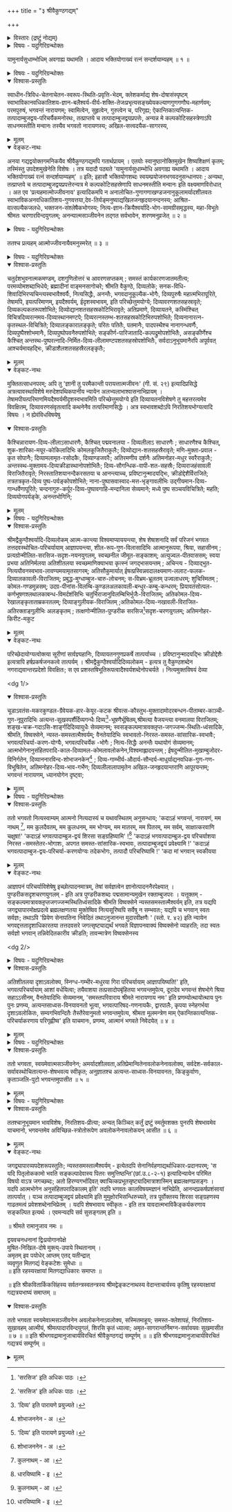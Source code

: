 +++
title = "३ श्रीवैकुण्ठगद्यम्"

+++

<details><summary>विस्तारः (द्रष्टुं नोद्यम्)</summary>

श्रीमते नारायणाय नमः    
श्रीधराय नमः    
श्रियै नमः    
श्रीमते रामानुजाय नमः    
श्रीभगवद्रामानुजविरचिते गद्यत्रये श्रीवैकुण्ठगद्यम्   

Source: [TW](https://archive.org/details/gadyatrayamramanujacharyasrutaprakasikabhasyasudarsanasurirahasyaraksavedantades/page/n135/mode/1up)
</details>

<details><summary>विषयः - यदुगिरिग्रन्थोक्तः</summary>

भक्तियोगाख्यश्रेष्ठार्थसन्दर्शनप्रतिज्ञा
</details>

यामुनार्यसुधाम्भोधिम् अवगाह्य यथामति । आदाय भक्तियोगाख्यं रत्नं सन्दर्शयाम्यहम् ॥ १ ॥ 

<details><summary>विषयः - यदुगिरिग्रन्थोक्तः</summary>

भगवति शरण्यता, जीवदेवयोः सम्बन्धः जीवस्य प्रपत्तीतरोपायराहित्यं चिन्तनपूर्वकं शरणागतिविधानम्
</details>

<details open><summary>विश्वास-प्रस्तुतिः</summary>

स्वाधीन-त्रिविध-चेतनाचेतन-स्वरूप-स्थिति-प्रवृत्ति-भेदम्, क्लेशकर्माद्य शेष-दोषासंस्पृष्टम् स्वाभाविकानवधिकातिशय-ज्ञान-बलैश्वर्य-वीर्य-शक्ति-तेजःप्रभृत्यसङ्ख्येयकल्याणगुणगणौघ-महार्णवम्; परमपुरुषं, भगवन्तं नारायणम्; स्वामित्वेन, सुहृत्वेन, गुरुत्वेन च, परिगृह्य; ऐकान्तिकात्यन्तिक-तत्पादाम्बुजद्वय-परिचर्यैकमनोरथः, तत्प्राप्तये च तत्पादाम्बुजद्वयप्रपत्तेः, अन्यन्न मे कल्पकोटिसहस्त्रेणाऽपि साधनमस्तीति मन्वानः तस्यैव भगवतो नारायणस्य; अखिल-सत्त्वदयैक-सागरस्य, 
</details>

<details><summary>मूलम्</summary>

स्वाधीन-त्रिविध-चेतनाचेतन-स्वरूप-स्थिति-प्रवृत्ति-भेदम्, क्लेशकर्माद्य शेष-दोषासंस्पृष्टम् स्वाभाविकानवधिकातिशय-ज्ञान-बलैश्वर्य-वीर्य-शक्ति-तेजःप्रभृत्यसङ्ख्येयकल्याणगुणगणौघ-महार्णवम्; परमपुरुषं, भगवन्तं नारायणम्; स्वामित्वेन, सुहृत्वेन, गुरुत्वेन च, परिगृह्य; ऐकान्तिकात्यन्तिक-तत्पादाम्बुजद्वय-परिचर्यैकमनोरथः, तत्प्राप्तये च तत्पादाम्बुजद्वयप्रपत्तेः, अन्यन्न मे कल्पकोटिसहस्त्रेणाऽपि साधनमस्तीति मन्वानः तस्यैव भगवतो नारायणस्य; अखिल-सत्त्वदयैक-सागरस्य, 
</details>

<details open><summary>वेङ्कट-नाथः</summary>

अनया गद्यद्वयोक्तगमनिकयैव श्रीवैकुण्ठगद्यमपि गतार्थप्रायम् । एतयोः स्वानुष्ठानोक्तिमुखेन शिष्यशिक्षणं कृतम्; तस्मिंस्तु उपदेशमुखेनेति विशेषः । तत्र यदादौ पठ्यते 'यामुनार्यसुधाम्भोधि अवगाह्य यथामति । आदाय भक्तियोगाख्यं रत्नं सन्दर्शयाम्यहम्' ॥ इति; इहासौ भक्तियोगशब्दः स्वयम्प्रयोजनभगवदनुसन्धानपरः ; अन्यथा, तत्प्राप्तये च तत्पादाम्बुजद्वयप्रपत्तेरन्यत्र मे कल्पकोटिसहस्रेणापि साधनमस्तीति मन्वानः इति वक्ष्यमाणविरोधात् । अत एव 'प्रत्यहमात्मोज्जीवनाय' इत्यादिकमपि न अनालोचित-गुणागणाखण्डजनानुकूलामर्यादशीलवतः स्वाभाविकअनवधिकातिशय-गुणवत्तया,देव-तिर्यङ्मनुष्याद्यखिलजनहृदयानन्दनस्य; आश्रित-वात्सल्यैकजलधेः, भक्तजन-संश्लेषैकभोगस्य; नित्य-ज्ञान-क्रियैश्वर्यादि-भोग-सामग्रीसमृद्धस्य, महा-विभूतेः श्रीमतः चरणारविन्दयुगलम्; अनन्यात्मसञ्जीवनेन तद्गत सर्वभावेन, शरणमनुव्रजेत् ॥ २ ॥ 
</details>

<details><summary>विषयः - यदुगिरिग्रन्थोक्तः</summary>

भगवतः शुभाश्रयस्वरूपस्य यावदायुषम् अहरहश्चिन्तनम् स्वरूपाप्रच्युतये
</details>

ततश्च प्रत्यहम् आत्मोज्जीवनायैवमनुस्मरेत् ॥ ३ ॥ 

<details><summary>विषयः - यदुगिरिग्रन्थोक्तः</summary>

भगवल्लोक-भगवदायतन-भगवन्मण्टप-भगवत्पर्यङ्ङ्काः
</details>

<details open><summary>विश्वास-प्रस्तुतिः</summary>

चतुर्दशभुवनात्मकमण्डम्, दशगुणितोत्तरं च आवरणसप्तकम् ; समस्तं कार्यकारणजातमतीत्य; परमव्योमशब्दाभिधेये; ब्रह्मादीनां वाङ्मनसागोचरे; श्रीमति वैकुण्ठे, दिव्यलोके; सनक-विधि-शिवादिभिरप्यचिन्त्यस्वभावैश्वर्यैः, नित्यसिद्धैः, अनन्तैः, भगवदानुकूल्यैक-भोगैः, दिव्यपुरुषैः महात्मभिरापूरिते, तेषामपि, इयत्परिमाणम्, इयदैश्वर्यम्, ईदृशस्वभावम्, इति परिच्छेत्तुमयोग्ये; दिव्यावरणशतसहस्रावृते; दिव्यकल्पकतरूपशोभिते; दिव्योद्यानशतसहस्रकोटिभिरावृते; अतिप्रमाणे, दिव्यायतने, कस्मिंश्चित् विचित्रदिव्यरत्नमय-दिव्यास्थानमण्टपे; दिव्यरत्नस्तम्भ-शतसहस्रकोटिभिरुपशोभिते; दिव्यनानारत्न-कृतस्थल-विचित्रिते; दिव्यालङ्कारालङ्कृते; परितः पतितैः, पतमानैः, पादपस्थैश्च नानागन्धवर्णैः, दिव्यपुष्पैश्शोभमानैः, दिव्यपुष्पोपवनैरुपशोभिते; सङ्कीर्ण-पारिजातादि-कल्पद्रुमोपशोभितैः, असङ्कीर्णेश्च कैश्चित् अन्तस्थ-पुष्परत्नादि-निर्मित-दिव्य-लीलामण्टपशतसहस्रोपशोभितैः, सर्वदाऽनुभूयमानैरपि अपूर्ववत् आश्चर्यमावहद्भिः, क्रीडाशैलशतसहस्रैरलङ्कृतैः;
</details>

<details><summary>मूलम्</summary>

चतुर्दशभुवनात्मकमण्डम्, दशगुणितोत्तरं च आवरणसप्तकम् ; समस्तं कार्यकारणजातमतीत्य; परमव्योमशब्दाभिधेये; ब्रह्मादीनां वाङ्मनसागोचरे; श्रीमति वैकुण्ठे, दिव्यलोके; सनक-विधि-शिवादिभिरप्यचिन्त्यस्वभावैश्वर्यैः, नित्यसिद्धैः, अनन्तैः, भगवदानुकूल्यैक-भोगैः, दिव्यपुरुषैः महात्मभिरापूरिते, तेषामपि, इयत्परिमाणम्, इयदैश्वर्यम्, ईदृशस्वभावम्, इति परिच्छेत्तुमयोग्ये; दिव्यावरणशतसहस्रावृते; दिव्यकल्पकतरूपशोभिते; दिव्योद्यानशतसहस्रकोटिभिरावृते; अतिप्रमाणे, दिव्यायतने, कस्मिंश्चित् विचित्रदिव्यरत्नमय-दिव्यास्थानमण्टपे; दिव्यरत्नस्तम्भ-शतसहस्रकोटिभिरुपशोभिते; दिव्यनानारत्न-कृतस्थल-विचित्रिते; दिव्यालङ्कारालङ्कृते; परितः पतितैः, पतमानैः, पादपस्थैश्च नानागन्धवर्णैः, दिव्यपुष्पैश्शोभमानैः, दिव्यपुष्पोपवनैरुपशोभिते; सङ्कीर्ण-पारिजातादि-कल्पद्रुमोपशोभितैः, असङ्कीर्णेश्च कैश्चित् अन्तस्थ-पुष्परत्नादि-निर्मित-दिव्य-लीलामण्टपशतसहस्रोपशोभितैः, सर्वदाऽनुभूयमानैरपि अपूर्ववत् आश्चर्यमावहद्भिः, क्रीडाशैलशतसहस्रैरलङ्कृतैः;
</details>
   

<details open><summary>वेङ्कट-नाथः</summary>

मुक्तितत्साधनपरम्; अपि तु 'ज्ञानी तु परमैकान्ती परायत्तात्मजीवनः' (गी. सं. २९) इत्यादिप्रसिद्धे अत्रत्यावस्थाविशेषे मरुदेशपथिकपानीय न्यायेन अलभ्यलाभाश्वासनाभिप्रायम् । तेषामपीयत्परिमाणमियदैश्वर्यमीदृशस्वभावमिति परिच्छेत्तुमयोग्ये इति दिव्यायतनविशेषणे तु महत्तरत्वमेव विवक्षितम्, दिव्यावरणसंवृतत्वादि कथनेनैव तत्परिमाणसिद्धेः । अत्र स्वभावशब्दोऽपि निरतिशयभोग्यत्वादि विषयः । न ह्येवंविधविषयेषु 
</details>


<details open><summary>विश्वास-प्रस्तुतिः</summary>

कैश्चिन्नारायण-दिव्य-लीलाऽसाधारणैः, कैश्चित् पद्मवनालया - दिव्यलीलाऽ साधारणैः ; साधारणैश्च कैश्चित्, शुक-शारिका-मयूर-कोकिलादिभिः कोमलकूजितैराकुलैः; दिव्योद्यान-शतसहस्रैरावृते; मणि-मुक्ता-प्रवाल - कृत सोपानैः; दिव्यामलामृत-रसोदकैः, दिव्याण्डजवरैः; अतिरमणीय दर्शनैः अतिमनोहर-मधुर स्वरैराकुलैः; अन्तस्स्थ-मुक्तामय-दिव्यक्रीडास्थानोपशोभितैः; दिव्य-सौगन्धिक-वापी-शत-सहस्रैः; दिव्यराजहंसावली विराजितैरावृते; निरस्तातिशयानन्दैकरसतया च आनन्त्याच्च, प्रविष्टानुन्मादयद्भिः, क्रीडोद्देशैर्विराजिते; तत्रतत्रकृत-दिव्य पुष्प-पर्यङ्कोपशोभिते; नाना-पुष्पासवास्वाद-मत्त-भृङ्गावलीभिः उद्गीयमान-दिव्य-गान्धर्वेणापूरिते; चन्दनागुरु-कर्पूर-दिव्य-पुष्पावगाहि-मन्दानिला सेव्यमाने; मध्ये पुष्प सञ्चयविचित्रिते; महति; दिव्ययोगपर्यङ्के, अनन्तभोगिनि; 
</details>

<details><summary>मूलम्</summary>

कैश्चिन्नारायण-दिव्य-लीलाऽसाधारणैः, कैश्चित् पद्मवनालया - दिव्यलीलाऽ साधारणैः ; साधारणैश्च कैश्चित्, शुक-शारिका-मयूर-कोकिलादिभिः कोमलकूजितैराकुलैः; दिव्योद्यान-शतसहस्रैरावृते; मणि-मुक्ता-प्रवाल - कृत सोपानैः; दिव्यामलामृत-रसोदकैः, दिव्याण्डजवरैः; अतिरमणीय दर्शनैः अतिमनोहर-मधुर स्वरैराकुलैः; अन्तस्स्थ-मुक्तामय-दिव्यक्रीडास्थानोपशोभितैः; दिव्य-सौगन्धिक-वापी-शत-सहस्रैः; दिव्यराजहंसावली विराजितैरावृते; निरस्तातिशयानन्दैकरसतया च आनन्त्याच्च, प्रविष्टानुन्मादयद्भिः, क्रीडोद्देशैर्विराजिते; तत्रतत्रकृत-दिव्य पुष्प-पर्यङ्कोपशोभिते; नाना-पुष्पासवास्वाद-मत्त-भृङ्गावलीभिः उद्गीयमान-दिव्य-गान्धर्वेणापूरिते; चन्दनागुरु-कर्पूर-दिव्य-पुष्पावगाहि-मन्दानिला सेव्यमाने; मध्ये पुष्प सञ्चयविचित्रिते; महति; दिव्ययोगपर्यङ्के, अनन्तभोगिनि; 
</details>


<details><summary>विषयः - यदुगिरिग्रन्थोक्तः</summary>

दिव्यमहिषीसहित-भगवद्दिव्यविग्रहस्वरूपस्य ध्यानयोगतो दर्शनम्
</details>

<details open><summary>विश्वास-प्रस्तुतिः</summary>

श्रीमद्वैकुण्ठैश्वर्यादि-दिव्यलोकम् आत्म-कान्त्या विश्वमाप्याययन्त्या, शेष शेषाशनादि सर्वं परिजनं भगवतः तत्तदवस्थोचित-परिचर्यायाम् आज्ञापयन्त्या, शील-रूप-गुण-विलासादिभिः आत्मानुरूपया, श्रिया, सहासीनम् ; प्रत्यग्रोन्मीलित-सरसिज-सदृश-नयनयुगलम्, स्वच्छनील जीमूत-सङ्काशम्; अत्युज्वल-पीतवाससम्; स्वया प्रभया अतिनिर्मलया अतिशीतलया स्वच्छमाणिक्याभया कृत्स्नं जगद्भासयन्तम् ; अचिन्त्य - दिव्याद्भुत-नित्ययौवनस्वभाव-लावण्यमयामृतसागरम्; अतिसौकुमार्यात् ईषत्प्रस्विन्नवदालक्ष्यमाण-ललाट-फलक-दिव्यालकावली-विराजितम्; प्रबुद्ध-मुग्धाम्बुज-चारु-लोचनम्; स-विभ्रम-भ्रूलतम् उज्वलाधरम्; शुचिस्मितम् ; कोमल-गण्डमुन्नसम्; उदग्र-पीनांस-विलम्बि-कुण्डलअलकावली-बन्धुर-कम्बु-कन्धरम्; प्रियावतंसोत्पल-कर्णभूषणश्लथालकाबन्ध-विमर्दशंसिभिः चतुर्भिराजानुविलम्बिभिर्भुजैः-विराजितम्; अतिकोमल-दिव्य-रेखालङ्कृताताम्रकरतलम्; दिव्याङ्गुलीयक-विराजितम् ;अतिकोमल-दिव्य-नखावली-विराजित-अतिरक्ताङ्गुलीभिः अलङ्कृतम् ; तत्क्षणोन्मीलित-पुण्डरीक सरसिज[^१_pg1]सदृश-चरणयुगलम्; अतिमनोहर-किरीट-मकुट
</details>

<details><summary>मूलम्</summary>

श्रीमद्वैकुण्ठैश्वर्यादि-दिव्यलोकम् आत्म-कान्त्या विश्वमाप्याययन्त्या, शेष शेषाशनादि सर्वं परिजनं भगवतः तत्तदवस्थोचित-परिचर्यायाम् आज्ञापयन्त्या, शील-रूप-गुण-विलासादिभिः आत्मानुरूपया, श्रिया, सहासीनम् ; प्रत्यग्रोन्मीलित-सरसिज-सदृश-नयनयुगलम्, स्वच्छनील जीमूत-सङ्काशम्; अत्युज्वल-पीतवाससम्; स्वया प्रभया अतिनिर्मलया अतिशीतलया स्वच्छमाणिक्याभया कृत्स्नं जगद्भासयन्तम् ; अचिन्त्य - दिव्याद्भुत-नित्ययौवनस्वभाव-लावण्यमयामृतसागरम्; अतिसौकुमार्यात् ईषत्प्रस्विन्नवदालक्ष्यमाण-ललाट-फलक-दिव्यालकावली-विराजितम्; प्रबुद्ध-मुग्धाम्बुज-चारु-लोचनम्; स-विभ्रम-भ्रूलतम् उज्वलाधरम्; शुचिस्मितम् ; कोमल-गण्डमुन्नसम्; उदग्र-पीनांस-विलम्बि-कुण्डलअलकावली-बन्धुर-कम्बु-कन्धरम्; प्रियावतंसोत्पल-कर्णभूषणश्लथालकाबन्ध-विमर्दशंसिभिः चतुर्भिराजानुविलम्बिभिर्भुजैः-विराजितम्; अतिकोमल-दिव्य-रेखालङ्कृताताम्रकरतलम्; दिव्याङ्गुलीयक-विराजितम् ;अतिकोमल-दिव्य-नखावली-विराजित-अतिरक्ताङ्गुलीभिः अलङ्कृतम् ; तत्क्षणोन्मीलित-पुण्डरीक सरसिज[^१_pg1]सदृश-चरणयुगलम्; अतिमनोहर-किरीट-मकुट
</details>

<details open><summary>वेङ्कट-नाथः</summary>

परिच्छेदायोग्यत्वोक्त्या सूरीणां सार्वज्ञ्यहानिः, दिव्यायतनगुणप्रकर्षे तात्पर्याच्च । प्रविष्टानुन्मादयद्भिः क्रीडोद्देशैः इत्यत्रापि हर्षप्रकर्षजनकत्वे तात्पर्यम् । श्रीमद्वैकुण्ठैश्वर्यादिदिव्यलोकम् - इत्यत्र तु वैकुण्ठशब्देन नगराद्यवान्तरप्रदेशो विवक्षितः; स एव प्रशस्तषिभूतिरूपत्वादैश्वर्यशब्देनोपचर्यते । नित्यमुक्तविषयं देव्या  

[^१_pg1]: 'सरसिज' इति अधिकः पाठः । 
</details>


<dg 1/>

<details open><summary>विश्वास-प्रस्तुतिः</summary>

चूडाऽवतंस-मकरकुण्डल-ग्रैवेयक-हार-केयूर-कटक श्रीवत्स-कौस्तुभ-मुक्तादामोदरबन्धन-पीताम्बर-काञ्ची-गुण-नूपुरादिभिः अत्यन्त-सुखस्पर्शैर्दिव्यगन्धैः दिव्य[^१_pg2]-भूषणैर्भूषितम्,श्रीमत्या वैजयन्त्या वनमालया विराजितम्; शङ्ख-चक्र-गदाऽसि-शार्ङ्गदिदिव्यायुधैः सेव्यमानम्; स्वसङ्कल्पमात्रावक्लृप्त-जगज्जन्म-स्थिति-ध्वंसादिके, श्रीमति, विष्वक्सेने, न्यस्त-समस्तात्मैश्वर्यम्; वैनतेयादिभिः स्वभावतो-निरस्त-समस्त-सांसारिक-स्वभावैः; भगवत्परिचर्या-करण-योग्यैः, भगवत्परिचर्येक -भोगैः ; नित्य-सिद्धैः अनन्तैः यथायोगं सेव्यमानम्; आत्मभोगेनानुसंहितपरादि-काल-दिव्यामल-कोमलावलोकनेन,विश्वमाह्लादयन्तम् ; ईषदुन्मीलित-मुखाम्बुजोदर-विनिर्गतेन, दिव्याननारविन्द-शोभाजनकेन[^1_pg2] ; दिव्य-गाम्भीर्य-औदार्य-सौन्दर्य-माधुर्याद्यनवधिक-गुण-गण-विभूषितेन, अतिमनोहर-दिव्य-भाव-गर्भेण; दिव्यलीलालापामृतेन अखिल-जनहृदयान्तराणि आपूरयन्तम्; भगवन्तं नारायणम्, ध्यानयोगेन दृष्ट्वा; 
</details>

<details><summary>मूलम्</summary>

चूडाऽवतंस-मकरकुण्डल-ग्रैवेयक-हार-केयूर-कटक श्रीवत्स-कौस्तुभ-मुक्तादामोदरबन्धन-पीताम्बर-काञ्ची-गुण-नूपुरादिभिः अत्यन्त-सुखस्पर्शैर्दिव्यगन्धैः दिव्य[^१_pg2]-भूषणैर्भूषितम्,श्रीमत्या वैजयन्त्या वनमालया विराजितम्; शङ्ख-चक्र-गदाऽसि-शार्ङ्गदिदिव्यायुधैः सेव्यमानम्; स्वसङ्कल्पमात्रावक्लृप्त-जगज्जन्म-स्थिति-ध्वंसादिके, श्रीमति, विष्वक्सेने, न्यस्त-समस्तात्मैश्वर्यम्; वैनतेयादिभिः स्वभावतो-निरस्त-समस्त-सांसारिक-स्वभावैः; भगवत्परिचर्या-करण-योग्यैः, भगवत्परिचर्येक -भोगैः ; नित्य-सिद्धैः अनन्तैः यथायोगं सेव्यमानम्; आत्मभोगेनानुसंहितपरादि-काल-दिव्यामल-कोमलावलोकनेन,विश्वमाह्लादयन्तम् ; ईषदुन्मीलित-मुखाम्बुजोदर-विनिर्गतेन, दिव्याननारविन्द-शोभाजनकेन[^1_pg2] ; दिव्य-गाम्भीर्य-औदार्य-सौन्दर्य-माधुर्याद्यनवधिक-गुण-गण-विभूषितेन, अतिमनोहर-दिव्य-भाव-गर्भेण; दिव्यलीलालापामृतेन अखिल-जनहृदयान्तराणि आपूरयन्तम्; भगवन्तं नारायणम्, ध्यानयोगेन दृष्ट्वा; 
</details>


<details><summary>विषयः - यदुगिरिग्रन्थोक्तः</summary>

जीवात्म-परमात्मनोः स्वाभाविकसम्बन्धचिन्तनं, भगवत्साक्षात्कारनिरीक्षा च
</details>

<details open><summary>विश्वास-प्रस्तुतिः</summary>

ततो भगवतो नित्यस्वाम्यम् आत्मनो नित्यदास्यं च यथावस्थितम् अनुसन्धाय; 'कदाऽहं भगवन्तं, नारायणं, मम नाथम् [^2_pg2], मम कुलदैवतम्, मम कुलधनम्, मम भोग्यम्, मम मातरम्, मम पितरम्, मम सर्वम्, साक्षात्करवाणि चक्षुषा!' 'कदाऽहं भगवत्पादाम्बुज-द्वयं शिरसा सङ्ग्रहिष्यामि' ![^3_pg2] 'कदाऽहं भगवत्पादाम्बुज-द्वय परिचर्याशया निरस्त -समस्तेतर-भोगाशः, अपगत समस्त-सांसारिक-स्वभावः, तत्पादाम्बुजद्वयं प्रवेक्ष्यामि !' 'कदाऽहं भगवत्पादाम्बुज-द्वय-परिचर्या-करणयोग्यः तदेकभोगः, तत्पादौ परिचरिष्यामि !' 'कदा मां भगवान् स्वकीयया 
</details>

<details><summary>मूलम्</summary>

ततो भगवतो नित्यस्वाम्यम् आत्मनो नित्यदास्यं च यथावस्थितम् अनुसन्धाय; 'कदाऽहं भगवन्तं, नारायणं, मम नाथम् [^2_pg2], मम कुलदैवतम्, मम कुलधनम्, मम भोग्यम्, मम मातरम्, मम पितरम्, मम सर्वम्, साक्षात्करवाणि चक्षुषा!' 'कदाऽहं भगवत्पादाम्बुज-द्वयं शिरसा सङ्ग्रहिष्यामि' ![^3_pg2] 'कदाऽहं भगवत्पादाम्बुज-द्वय परिचर्याशया निरस्त -समस्तेतर-भोगाशः, अपगत समस्त-सांसारिक-स्वभावः, तत्पादाम्बुजद्वयं प्रवेक्ष्यामि !' 'कदाऽहं भगवत्पादाम्बुज-द्वय-परिचर्या-करणयोग्यः तदेकभोगः, तत्पादौ परिचरिष्यामि !' 'कदा मां भगवान् स्वकीयया 
</details>

<details open><summary>वेङ्कट-नाथः</summary>

आज्ञापनं परिचर्याविशेषेषु इच्छोत्पादनमात्रम्, तेषां सर्वज्ञत्वेन ज्ञानोत्पादननैरपेक्ष्यात् । पुण्डरीकसदृशचरणयुगलम् - इति अत्र पुण्डरीकशब्दः पद्मसामान्यमुखेन रक्ताम्बुजपरः । यत्तूक्तम् - सङ्कल्पमात्रावक्लृप्तजगज्जन्मस्थितिध्वंसादिके श्रीमति विष्वक्सेने न्यस्तसमस्तात्मैश्वर्यम् इति, तत्र यद्यपि जगद्व्यापारमोक्षप्रदत्वे ब्रह्मलक्षणतया मुक्तेष्विव नित्यसूरिष्वपि सर्वेषु न सम्भवतः; यद्यपि च भगवान् स्वतः सर्वज्ञः; तथाऽपि 'प्रियेण सेनापतिना निवेदितं तथाऽनुजानन्त मुदारवीक्षणैः ' (स्तो. र. ४२) इति न्यायेन भगवद्दत्ततादृशाधिकारतया तत्तदवसरे जगत्सृष्ट्याद्यर्थं भगवते विज्ञापनवाक्यं विष्वक्सेनो व्याहरति; तदा स्वतः सर्वज्ञो भगवान् तन्निवेदितकारीव क्रीडति; तावन्मात्रेण विष्वक्सेनस्य  

[^१_pg2]: 'दिव्य' इति पारायणे प्रयुज्यते। 


[^1_pg2]: शोभाजननेन - अ । 


[^2_pg2]: कुलनाथम् - आ । 


[^3_pg2]: धारयिष्यामि - इ । 
</details>




<dg 2/>

<details><summary>विषयः - यदुगिरिग्रन्थोक्तः</summary>

स्वस्य भगवते निवेदनम्
</details>

<details open><summary>विश्वास-प्रस्तुतिः</summary>

अतिशीतलया दृशाऽवलोक्य, स्निग्ध-गम्भीर-मधुरया गिरा परिचर्यायाम् आज्ञापयिष्यति!' इति, भगवत्परिचर्यायाम् आशां वर्धयित्वा; तयैवाशया तत्प्रसादोपबृंहितया भगवन्तमुपेत्य, दूरादेव भगवन्तं शेषभोगे श्रिया सहाऽऽसीनम्, वैनतेयादिभिः सेव्यमानम्, 'समस्तपरिवाराय श्रीमते नारायणाय नमः' इति प्रणम्योत्थायोत्थाय पुनः पुनः प्रणम्य, अत्यन्तसाध्वस-विनयावनतो भूत्वा, भगवत्पारिषद-गणनायकैः, द्वारपालैः, कृपया स्नेहगर्भया दृशाऽवलोकितः, सम्यगभिवन्दितैः तैस्तैरेवानुमतो भगवन्तमुपेत्य, श्रीमता मूलमन्त्रेण माम् ऐकान्तिकात्यन्तिक-परिचर्याकरणाय परिगृह्णीष्व' इति याचमानः, प्रणम्य, आत्मानं भगवते निवेदयेत् ॥ ४ ॥ 
</details>

<details><summary>मूलम्</summary>

अतिशीतलया दृशाऽवलोक्य, स्निग्ध-गम्भीर-मधुरया गिरा परिचर्यायाम् आज्ञापयिष्यति!' इति, भगवत्परिचर्यायाम् आशां वर्धयित्वा; तयैवाशया तत्प्रसादोपबृंहितया भगवन्तमुपेत्य, दूरादेव भगवन्तं शेषभोगे श्रिया सहाऽऽसीनम्, वैनतेयादिभिः सेव्यमानम्, 'समस्तपरिवाराय श्रीमते नारायणाय नमः' इति प्रणम्योत्थायोत्थाय पुनः पुनः प्रणम्य, अत्यन्तसाध्वस-विनयावनतो भूत्वा, भगवत्पारिषद-गणनायकैः, द्वारपालैः, कृपया स्नेहगर्भया दृशाऽवलोकितः, सम्यगभिवन्दितैः तैस्तैरेवानुमतो भगवन्तमुपेत्य, श्रीमता मूलमन्त्रेण माम् ऐकान्तिकात्यन्तिक-परिचर्याकरणाय परिगृह्णीष्व' इति याचमानः, प्रणम्य, आत्मानं भगवते निवेदयेत् ॥ ४ ॥ 
</details>


<details><summary>विषयः - यदुगिरिग्रन्थोक्तः</summary>

नित्यकैङ्कर्येण भगवदुपासनम्
</details>

<details open><summary>विश्वास-प्रस्तुतिः</summary>

ततो भगवता, स्वयमेवात्मसञ्जीवनेन; अमर्यादशीलवता,अतिप्रेमान्वितेनावलोकनेनावलोक्य, सर्वदेश-सर्वकाल-सर्वावस्थोचितात्यन्त-शेषभवत्य स्वीकृत; अनुज्ञातश्च अत्यन्त-साध्वस-विनयावनतः, किङ्कुर्वाणः, कृताञ्जलि-पुटो भगवन्तमुपासीत ॥ ५ ॥
</details>

<details><summary>मूलम्</summary>

ततो भगवता, स्वयमेवात्मसञ्जीवनेन; अमर्यादशीलवता,अतिप्रेमान्वितेनावलोकनेनावलोक्य, सर्वदेश-सर्वकाल-सर्वावस्थोचितात्यन्त-शेषभवत्य स्वीकृत; अनुज्ञातश्च अत्यन्त-साध्वस-विनयावनतः, किङ्कुर्वाणः, कृताञ्जलि-पुटो भगवन्तमुपासीत ॥ ५ ॥
</details>
 

<details><summary>विषयः - यदुगिरिग्रन्थोक्तः</summary>

भगवदवलोकनाविच्छेदः, आनन्दमग्नतया भगवत्पादच्छायायाम् अविरतावस्थितिञ्च
</details>

<details open><summary>विश्वास-प्रस्तुतिः</summary>

ततश्चानुभूयमान भावविशेषः, निरतिशय-प्रीत्या; अन्यत् किञ्चित् कर्तुं द्रष्टुं स्मर्तुमशक्तः पुनरपि शेषभावमेव याचमानो, भगवन्तमेव अविच्छिन्न-स्त्रोतोरूपेण अवलोकनेनावलोकयन् आसीत ॥ ६ ॥   
</details>

<details><summary>मूलम्</summary>

ततश्चानुभूयमान भावविशेषः, निरतिशय-प्रीत्या; अन्यत् किञ्चित् कर्तुं द्रष्टुं स्मर्तुमशक्तः पुनरपि शेषभावमेव याचमानो, भगवन्तमेव अविच्छिन्न-स्त्रोतोरूपेण अवलोकनेनावलोकयन् आसीत ॥ ६ ॥   
</details>


<details open><summary>वेङ्कट-नाथः</summary>

जगद्व्यापारव्यपदेशरूपस्तुतिः; न्यस्तसमस्तात्मैश्वर्यम् - इत्येतदपि सेनानिर्वहणाद्यर्थाधिकार-प्रदानपरम्; 'स यदि पितृलोककामो भवति सङ्कल्पादेवास्य पितरः समुत्तिष्ठन्ति'(छां.उ.८-२-१) इत्यादिन्यायेन परिमित विषयो वाऽत्र जगच्छब्दः; अतो हिरण्यगर्भादिवत् क्वाचित्कप्रभूतसृष्ट्यादिमात्राशास्मिन् ब्रह्मलक्षणप्रसङ्गः । यदपि आत्मभोगेन अनुसंहितपरादिकालम् इति' तदपि भगवतः कालविषयमज्ञानं नाभिप्रेति, आनन्दप्रकर्षप्रशंसायां तात्पर्यात् । यञ्च तत्पादाम्बुजद्वयं प्रवेक्ष्यामि इति मुमुक्षोरभिसन्धिरुच्यते, तत्र पूर्वोक्तस्य शिरसा सङ्ग्रहणस्य गाढतमत्वं प्रवेशशब्देनाभिप्रेतम् । यदपि शेषभावाय स्वीकृतः - इति तत्र यावदात्मभाविकैङ्कर्यकरणाय सङ्कल्पित इत्यर्थः । एवमन्यदपि सर्व सुसङ्गतम् इति ॥ 



॥ श्रीमते रामानुजाय नमः ॥ 

द्वयवचनधनानां द्विःप्रयोगानपेक्षे  
मुषित-निखिल-दोषे मुक्त्य्-उपाये स्थितानाम् ।  
अमृतम् इव पयोधेर् आप्तम् एतद् यतीन्द्रात्  
व्यवृणुत मितगद्यं वेङ्कटेशः सुमेधाः ॥  
॥ इति रहस्यरक्षायां मितगद्याधिकारः समाप्तः ॥ 

॥ इति श्रीकवितार्किकसिंहस्य सर्वतन्त्रस्वतन्त्रस्य श्रीमद्वेङ्कटनाथस्य वेदान्ताचार्यस्य कृतिषु रहस्यरक्षायां गद्यत्रयभाष्यं समाप्तम् ॥   
</details>

<details open><summary>विश्वास-प्रस्तुतिः</summary>

ततो भगवता स्वयमेवात्मसञ्जीवनेन अवलोकनेनाऽवलोक्य, सस्मितमाहूय; समस्त-क्लेशापहं, निरतिशय-सुखावहम् आत्मीयं, श्रीमत्पादारविन्दयुगलं, शिरसि कृतं ध्यात्वा; अमृत-सागरान्तर्निमग्न-सर्वावयवः सुखमासीत ॥ ७ ॥ ॥ इति श्रीभगवद्रामानुजाचार्यविरचितं श्रीवैकुण्ठगद्यं सम्पूर्णम् ॥ ॥ इति श्रीभगवद्रामानुजाचार्यविरचितं गद्यत्रयं सम्पूर्णम् ॥   
</details>

<details><summary>मूलम्</summary>

ततो भगवता स्वयमेवात्मसञ्जीवनेन अवलोकनेनाऽवलोक्य, सस्मितमाहूय; समस्त-क्लेशापहं, निरतिशय-सुखावहम् आत्मीयं, श्रीमत्पादारविन्दयुगलं, शिरसि कृतं ध्यात्वा; अमृत-सागरान्तर्निमग्न-सर्वावयवः सुखमासीत ॥ ७ ॥ ॥ इति श्रीभगवद्रामानुजाचार्यविरचितं श्रीवैकुण्ठगद्यं सम्पूर्णम् ॥ ॥ इति श्रीभगवद्रामानुजाचार्यविरचितं गद्यत्रयं सम्पूर्णम् ॥   
</details>
